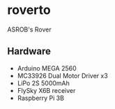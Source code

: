# roverto
ASROB's Rover

## Hardware

* Arduino MEGA 2560
* MC33926 Dual Motor Driver x3
* LiPo 2S 5000mAh
* FlySky X6B receiver
* Raspberry Pi 3B
